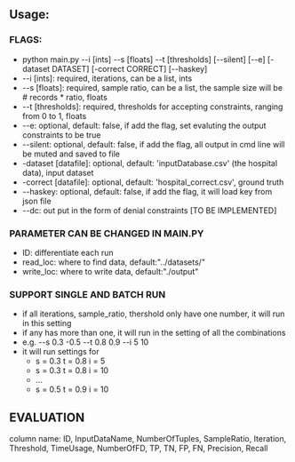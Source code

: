 ## Usage:
### FLAGS:
* python main.py --i [ints] --s [floats] --t [thresholds] [--silent]
               [--e] [-dataset DATASET] [-correct CORRECT] [--haskey]
* --i [ints]: required, iterations, can be a list, ints
* --s [floats]: required, sample ratio, can be a list, the sample size will be # records * ratio, floats
* --t [thresholds]: required, thresholds for accepting constraints, ranging from 0 to 1, floats
* --e: optional, default: false, if add the flag, set evaluting the output constraints to be true
* --silent: optional, default: false, if add the flag, all output in cmd line will be muted and saved to file
* -dataset [datafile]: optional, default: 'inputDatabase.csv' (the hospital data), input dataset
* -correct [datafile]: optional, default: 'hospital_correct.csv', ground truth
* --haskey: optional, default: false, if add the flag, it will load key from json file
* --dc: out put in the form of denial constraints [TO BE IMPLEMENTED]

### PARAMETER CAN BE CHANGED IN MAIN.PY
* ID: differentiate each run
* read_loc: where to find data, default:"../datasets/"
* write_loc: where to write data, default:"./output"

### SUPPORT SINGLE AND BATCH RUN
* if all iterations, sample_ratio, thershold only have one number, it will run in this setting
* if any has more than one, it will run in the setting of all the combinations
* e.g. --s 0.3 -0.5 --t 0.8 0.9 --i 5 10
* it will run settings for 
  * s = 0.3 t = 0.8 i = 5
  * s = 0.3 t = 0.8 i = 10
  * ...
  * s = 0.5 t = 0.9 i = 10
 
## EVALUATION
column name: ID, InputDataName, NumberOfTuples, SampleRatio, Iteration, Threshold, 
            TimeUsage, NumberOfFD, TP, TN, FP, FN, Precision, Recall
